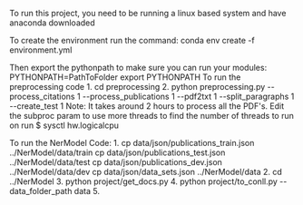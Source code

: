 To run this project, you need to be running a linux based system and have anaconda downloaded

To create the environment run the command:
    conda env create -f environment.yml
    
Then export the pythonpath to make sure you can run your modules:
    PYTHONPATH=PathToFolder
    export PYTHONPATH
To run the preprocessing code
    1. cd preprocessing
    2. python preprocessing.py --process_citations 1 
           --process_publications 1 --pdf2txt 1 --split_paragraphs 1 --create_test 1
    Note: It takes around 2 hours to process all the PDF's. Edit the subproc param to use more threads
    to find the number of threads to run on run $ sysctl hw.logicalcpu
    
To run the NerModel Code:
    1. cp data/json/publications_train.json ../NerModel/data/train
       cp data/json/publications_test.json ../NerModel/data/test
       cp data/json/publications_dev.json ../NerModel/data/dev
       cp data/json/data_sets.json ../NerModel/data
    2. cd ../NerModel
    3. python project/get_docs.py
    4. python project/to_conll.py --data_folder_path data
    5. 
    
